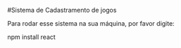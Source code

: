 
#Sistema de Cadastramento de jogos

Para rodar esse sistema na sua máquina, por favor digite:

npm install react
